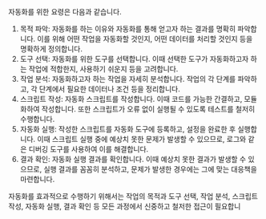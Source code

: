 자동화를 위한 요령은 다음과 같습니다.

1. 목적 파악: 자동화를 하는 이유와 자동화를 통해 얻고자 하는 결과를 명확히 파악합니다. 이를 위해 어떤 작업을 자동화할 것인지, 어떤 데이터를 처리할 것인지 등을 명확하게 정의합니다.
2. 도구 선택: 자동화를 위한 도구를 선택합니다. 이때 선택한 도구가 자동화하고자 하는 작업에 적합한지, 사용하기 쉬운지 등을 고려합니다.
3. 작업 분석: 자동화하고자 하는 작업을 자세히 분석합니다. 작업의 각 단계를 파악하고, 각 단계에서 필요한 데이터나 조건 등을 정리합니다.
4. 스크립트 작성: 자동화 스크립트를 작성합니다. 이때 코드를 가능한 간결하고, 모듈화하여 작성합니다. 또한 스크립트가 오류 없이 실행될 수 있도록 테스트를 철저히 수행합니다.
5. 자동화 실행: 작성한 스크립트를 자동화 도구에 등록하고, 설정을 완료한 후 실행합니다. 이때 스크립트 실행 중에 예상치 못한 문제가 발생할 수 있으므로, 로그와 같은 디버깅 도구를 사용하여 이를 해결합니다.
6. 결과 확인: 자동화 실행 결과를 확인합니다. 이때 예상치 못한 결과가 발생할 수 있으므로, 실행 결과를 꼼꼼히 분석하고, 문제가 발생한 경우에는 그에 맞는 대응책을 마련합니다.

자동화를 효과적으로 수행하기 위해서는 작업의 목적과 도구 선택, 작업 분석, 스크립트 작성, 자동화 실행, 결과 확인 등 모든 과정에서 신중하고 철저한 접근이 필요합니